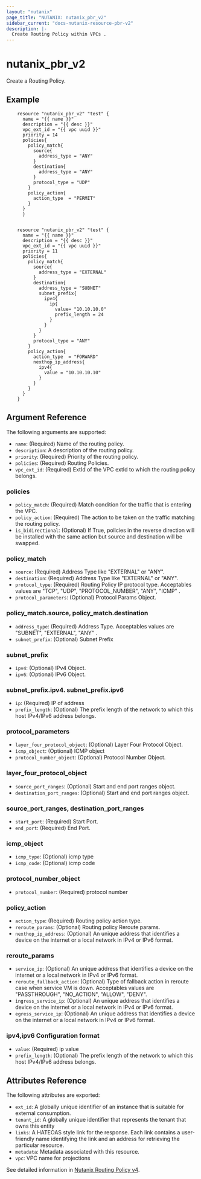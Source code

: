 ```yaml
---
layout: "nutanix"
page_title: "NUTANIX: nutanix_pbr_v2"
sidebar_current: "docs-nutanix-resource-pbr-v2"
description: |-
  Create Routing Policy within VPCs .
---
```


# nutanix_pbr_v2

Create a Routing Policy.


## Example 

```hcl
    resource "nutanix_pbr_v2" "test" {
      name = "{{ name }}"
      description = "{{ desc }}"
      vpc_ext_id = "{{ vpc uuid }}"
      priority = 14
      policies{
        policy_match{
          source{
            address_type = "ANY"
          }
          destination{
            address_type = "ANY"
          }
          protocol_type = "UDP"
        }
        policy_action{
          action_type  = "PERMIT"
        }
      }
	  }


    resource "nutanix_pbr_v2" "test" {
      name = "{{ name }}"
      description = "{{ desc }}"
      vpc_ext_id = "{{ vpc uuid }}"
      priority = 11
      policies{
        policy_match{
          source{
            address_type = "EXTERNAL"
          }
          destination{
            address_type = "SUBNET"
            subnet_prefix{
              ipv4{
                ip{
                  value= "10.10.10.0"
                  prefix_length = 24
                }
              }
            }
          }
          protocol_type = "ANY"
        }
        policy_action{
          action_type  = "FORWARD"
          nexthop_ip_address{
            ipv4{
              value = "10.10.10.10"
            }
          }
        }
      }
    }
```

## Argument Reference

The following arguments are supported:

* `name`: (Required) Name of the routing policy.
* `description`: A description of the routing policy.
* `priority`: (Required) Priority of the routing policy.
* `policies`: (Required) Routing Policies.
* `vpc_ext_id`: (Required) ExtId of the VPC extId to which the routing policy belongs.


### policies

* `policy_match`: (Required) Match condition for the traffic that is entering the VPC.
* `policy_action`: (Required) The action to be taken on the traffic matching the routing policy.
* `is_bidirectional`: (Optional) If True, policies in the reverse direction will be installed with the same action but source and destination will be swapped.


### policy_match
* `source`: (Required) Address Type like "EXTERNAL" or "ANY".
* `destination`: (Required) Address Type like "EXTERNAL" or "ANY".
* `protocol_type`: (Required) Routing Policy IP protocol type. Acceptables values are "TCP", "UDP", "PROTOCOL_NUMBER", "ANY", "ICMP" .
* `protocol_parameters`: (Optional) Protocol Params Object.

### policy_match.source, policy_match.destination
* `address_type`: (Required) Address Type. Acceptables values are "SUBNET", "EXTERNAL", "ANY" . 
* `subnet_prefix`: (Optional) Subnet Prefix

### subnet_prefix
* `ipv4`: (Optional) IPv4 Object.
* `ipv6`: (Optional) IPv6 Object.

### subnet_prefix.ipv4. subnet_prefix.ipv6
* `ip`: (Required) IP of address
* `prefix_length`: (Optional) The prefix length of the network to which this host IPv4/IPv6 address belongs.


### protocol_parameters
* `layer_four_protocol_object`: (Optional) Layer Four Protocol Object. 
* `icmp_object`: (Optional) ICMP object
* `protocol_number_object`: (Optional) Protocol Number Object. 

### layer_four_protocol_object
* `source_port_ranges`: (Optional) Start and end port ranges object.
* `destination_port_ranges`: (Optional) Start and end port ranges object.

### source_port_ranges, destination_port_ranges
* `start_port`: (Required) Start Port.
* `end_port`: (Required) End Port.


### icmp_object
* `icmp_type`: (Optional) icmp type
* `icmp_code`: (Optional) icmp code

### protocol_number_object
* `protocol_number`: (Required) protocol number


### policy_action
* `action_type`: (Required) Routing policy action type.
* `reroute_params`: (Optional) Routing policy Reroute params.
* `nexthop_ip_address`: (Optional) An unique address that identifies a device on the internet or a local network in IPv4 or IPv6 format.

### reroute_params
* `service_ip`: (Optional) An unique address that identifies a device on the internet or a local network in IPv4 or IPv6 format.
* `reroute_fallback_action`: (Optional) Type of fallback action in reroute case when service VM is down. Acceptables values are "PASSTHROUGH", "NO_ACTION", "ALLOW", "DENY". 
* `ingress_service_ip`: (Optional) An unique address that identifies a device on the internet or a local network in IPv4 or IPv6 format.
* `egress_service_ip`: (Optional) An unique address that identifies a device on the internet or a local network in IPv4 or IPv6 format.


### ipv4,ipv6 Configuration format
* `value`: (Required) ip value
* `prefix_length`: (Optional) The prefix length of the network to which this host IPv4/IPv6 address belongs.



## Attributes Reference

The following attributes are exported:

* `ext_id`: A globally unique identifier of an instance that is suitable for external consumption.
* `tenant_id`: A globally unique identifier that represents the tenant that owns this entity
* `links`: A HATEOAS style link for the response. Each link contains a user-friendly name identifying the link and an address for retrieving the particular resource.
* `metadata`: Metadata associated with this resource.
* `vpc`: VPC name for projections


See detailed information in [Nutanix Routing Policy v4](https://developers.nutanix.com/api-reference?namespace=networking&version=v4.0.b1).